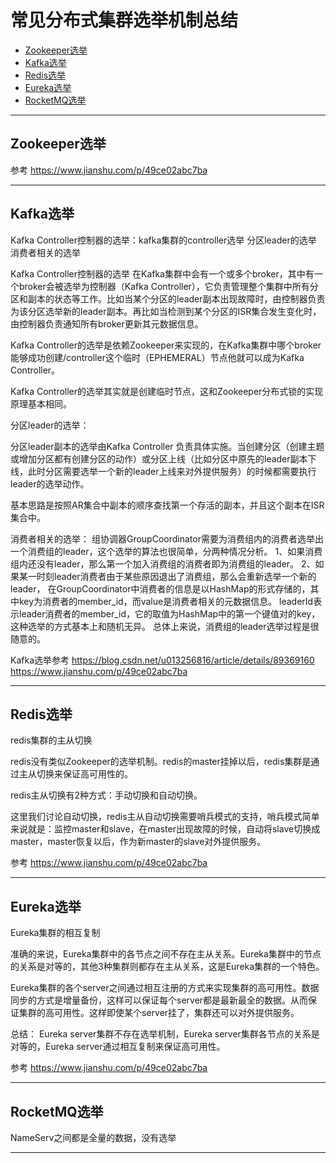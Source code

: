 # 常见分布式集群选举机制总结




- [Zookeeper选举](#Zookeeper选举)
- [Kafka选举](#Kafka选举)
- [Redis选举](#Redis选举)
- [Eureka选举](#Eureka选举)
- [RocketMQ选举](#RocketMQ选举)

---------------------------------------------------------------------------------------------------------------------
## Zookeeper选举


参考
https://www.jianshu.com/p/49ce02abc7ba



---------------------------------------------------------------------------------------------------------------------
## Kafka选举

Kafka Controller控制器的选举：kafka集群的controller选举
分区leader的选举
消费者相关的选举



Kafka Controller控制器的选举
在Kafka集群中会有一个或多个broker，其中有一个broker会被选举为控制器（Kafka Controller），它负责管理整个集群中所有分区和副本的状态等工作。比如当某个分区的leader副本出现故障时，由控制器负责为该分区选举新的leader副本。再比如当检测到某个分区的ISR集合发生变化时，由控制器负责通知所有broker更新其元数据信息。

Kafka Controller的选举是依赖Zookeeper来实现的，在Kafka集群中哪个broker能够成功创建/controller这个临时（EPHEMERAL）节点他就可以成为Kafka Controller。


Kafka Controller的选举其实就是创建临时节点，这和Zookeeper分布式锁的实现原理基本相同。





分区leader的选举：

分区leader副本的选举由Kafka Controller 负责具体实施。当创建分区（创建主题或增加分区都有创建分区的动作）或分区上线（比如分区中原先的leader副本下线，此时分区需要选举一个新的leader上线来对外提供服务）的时候都需要执行leader的选举动作。

基本思路是按照AR集合中副本的顺序查找第一个存活的副本，并且这个副本在ISR集合中。



消费者相关的选举：
组协调器GroupCoordinator需要为消费组内的消费者选举出一个消费组的leader，这个选举的算法也很简单，分两种情况分析。
1、如果消费组内还没有leader，那么第一个加入消费组的消费者即为消费组的leader。
2、如果某一时刻leader消费者由于某些原因退出了消费组，那么会重新选举一个新的leader，
    在GroupCoordinator中消费者的信息是以HashMap的形式存储的，其中key为消费者的member_id，而value是消费者相关的元数据信息。
    leaderId表示leader消费者的member_id，它的取值为HashMap中的第一个键值对的key，这种选举的方式基本上和随机无异。
    总体上来说，消费组的leader选举过程是很随意的。




Kafka选举参考
https://blog.csdn.net/u013256816/article/details/89369160
https://www.jianshu.com/p/49ce02abc7ba


---------------------------------------------------------------------------------------------------------------------

## Redis选举


redis集群的主从切换

redis没有类似Zookeeper的选举机制。redis的master挂掉以后，redis集群是通过主从切换来保证高可用性的。

redis主从切换有2种方式：手动切换和自动切换。

这里我们讨论自动切换，redis主从自动切换需要哨兵模式的支持，哨兵模式简单来说就是：监控master和slave，在master出现故障的时候，自动将slave切换成master，master恢复以后，作为新master的slave对外提供服务。


参考
https://www.jianshu.com/p/49ce02abc7ba

---------------------------------------------------------------------------------------------------------------------
## Eureka选举

Eureka集群的相互复制

准确的来说，Eureka集群中的各节点之间不存在主从关系。Eureka集群中的节点的关系是对等的，其他3种集群则都存在主从关系，这是Eureka集群的一个特色。

Eureka集群的各个server之间通过相互注册的方式来实现集群的高可用性。数据同步的方式是增量备份，这样可以保证每个server都是最新最全的数据。从而保证集群的高可用性。这样即使某个server挂了，集群还可以对外提供服务。

总结：
Eureka server集群不存在选举机制，Eureka server集群各节点的关系是对等的，Eureka server通过相互复制来保证高可用性。



参考
https://www.jianshu.com/p/49ce02abc7ba

---------------------------------------------------------------------------------------------------------------------
## RocketMQ选举

NameServ之间都是全量的数据，没有选举



---------------------------------------------------------------------------------------------------------------------






